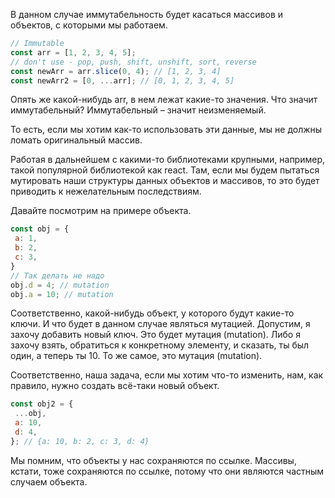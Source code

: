 В данном случае иммутабельность будет касаться массивов и объектов, с которыми мы работаем.
```js
// Immutable
const arr = [1, 2, 3, 4, 5];
// don't use - pop, push, shift, unshift, sort, reverse
const newArr = arr.slice(0, 4); // [1, 2, 3, 4]
const newArr2 = [0, ...arr]; // [0, 1, 2, 3, 4, 5]
```
Опять же какой-нибудь arr, в нем лежат какие-то значения. Что значит иммутабельный?
Иммутабельный – значит неизменяемый.

То есть, если мы хотим как-то использовать эти данные, мы не должны ломать оригинальный массив.

Работая в дальнейшем с какими-то библиотеками крупными, например, такой популярной библиотекой как react. Там, если мы будем пытаться мутировать наши структуры данных объектов и массивов, то это будет приводить к нежелательным последствиям.

Давайте посмотрим на примере объекта.
```js
const obj = {
 a: 1,
 b: 2,
 c: 3,
}
// Так делать не надо
obj.d = 4; // mutation
obj.a = 10; // mutation
```
Соответственно, какой-нибудь объект, у которого будут какие-то ключи. И что будет в данном случае
являться мутацией. Допустим, я захочу добавить новый ключ. Это будет мутация (mutation). Либо я захочу взять, обратиться к конкретному элементу, и сказать, ты был один, а теперь ты 10. То же самое, это мутация (mutation).

Соответственно, наша задача, если мы хотим что-то изменить, нам, как правило, нужно создать
всё-таки новый объект. 
```js
const obj2 = {
 ...obj,
 a: 10,
 d: 4,
}; // {a: 10, b: 2, c: 3, d: 4}
```
Мы помним, что объекты у нас сохраняются по ссылке. Массивы, кстати, тоже сохраняются по ссылке, потому что они являются частным случаем объекта.
